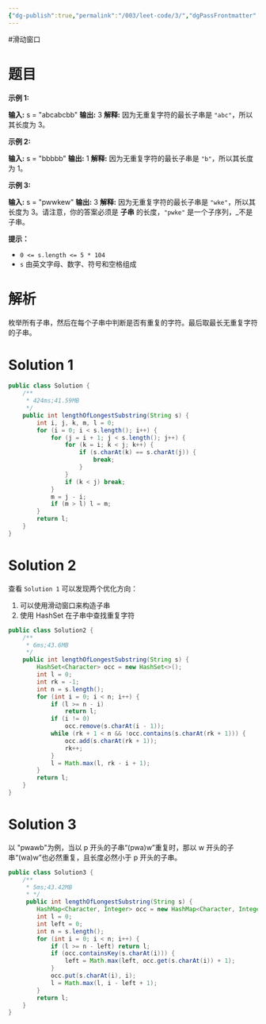 ```yaml
---
{"dg-publish":true,"permalink":"/003/leet-code/3/","dgPassFrontmatter":true,"created":"2024-04-07T14:41:37.098+08:00","updated":"2024-06-01T10:48:31.893+08:00"}
---
```


#滑动窗口
# 题目

**示例 1:**

**输入:** s = "abcabcbb"
**输出:** 3 
**解释:** 因为无重复字符的最长子串是 `"abc"`，所以其长度为 3。

**示例 2:**

**输入:** s = "bbbbb"
**输出:** 1
**解释:** 因为无重复字符的最长子串是 `"b"`，所以其长度为 1。

**示例 3:**

**输入:** s = "pwwkew"
**输出:** 3
**解释:** 因为无重复字符的最长子串是 `"wke"`，所以其长度为 3。请注意，你的答案必须是 **子串** 的长度，`"pwke"` 是一个子序列，_不是子串。

**提示：**

- `0 <= s.length <= 5 * 104`
- `s` 由英文字母、数字、符号和空格组成

# 解析

枚举所有子串，然后在每个子串中判断是否有重复的字符。最后取最长无重复字符的子串。
# Solution 1

```java
public class Solution {  
    /**  
     * 424ms;41.59MB
     */  
    public int lengthOfLongestSubstring(String s) {  
        int i, j, k, m, l = 0;  
        for (i = 0; i < s.length(); i++) {  
            for (j = i + 1; j < s.length(); j++) {  
                for (k = i; k < j; k++) {  
                    if (s.charAt(k) == s.charAt(j)) {  
                        break;  
                    }  
                }  
                if (k < j) break;  
            }  
            m = j - i;  
            if (m > l) l = m;  
        }  
        return l;  
    }  
}
```

# Solution 2

查看 `Solution 1` 可以发现两个优化方向：
1. 可以使用滑动窗口来构造子串
2. 使用 HashSet 在子串中查找重复字符

```java
public class Solution2 {  
    /**  
     * 6ms;43.6MB     
     */    
	public int lengthOfLongestSubstring(String s) {  
        HashSet<Character> occ = new HashSet<>();  
        int l = 0;  
        int rk = -1;  
        int n = s.length();  
        for (int i = 0; i < n; i++) {  
            if (l >= n - i)  
                return l;  
            if (i != 0)  
                occ.remove(s.charAt(i - 1));  
            while (rk + 1 < n && !occ.contains(s.charAt(rk + 1))) {  
                occ.add(s.charAt(rk + 1));  
                rk++;  
            }  
            l = Math.max(l, rk - i + 1);  
        }  
        return l;  
    }  
}
```

# Solution 3

以 "pwawb"为例，当以 p 开头的子串“(pwa)w”重复时，那以 w 开头的子串“(wa)w”也必然重复，且长度必然小于 p 开头的子串。

```java
public class Solution3 {  
    /**  
     * 5ms;43.42MB     
     * */    
     public int lengthOfLongestSubstring(String s) {  
        HashMap<Character, Integer> occ = new HashMap<Character, Integer>();  
        int l = 0;  
        int left = 0;  
        int n = s.length();  
        for (int i = 0; i < n; i++) {  
            if (l >= n - left) return l;  
            if (occ.containsKey(s.charAt(i))) {  
                left = Math.max(left, occ.get(s.charAt(i)) + 1);  
            }  
            occ.put(s.charAt(i), i);  
            l = Math.max(l, i - left + 1);  
        }  
        return l;  
    }  
}
```





